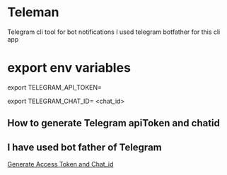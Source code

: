 # Teleman
Telegram cli tool for bot notifications
I used telegram botfather for this cli app


# export env variables

export TELEGRAM_API_TOKEN= <apiToken>

export TELEGRAM_CHAT_ID= <chat_id>


## How to generate Telegram apiToken and chatid
## I have used bot father of Telegram

[Generate Access Token and Chat_id](https://blog.r0b.re/automation/bash/2020/06/30/setup-telegram-notifications-for-your-shell.html)
